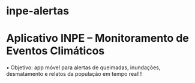 # inpe-alertas

# Aplicativo INPE – Monitoramento de Eventos Climáticos 
• Objetivo: app móvel para alertas de queimadas, inundações, desmatamento e relatos da população em 
tempo real!!!
